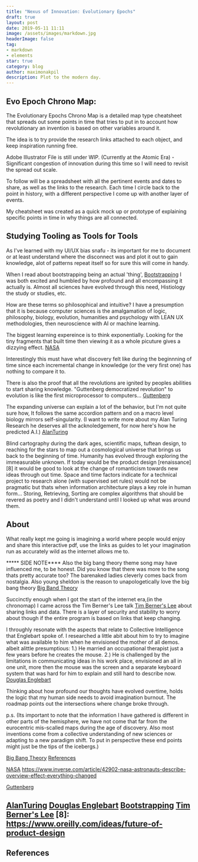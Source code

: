 ```yaml
---
title: "Nexus of Innovation: Evolutionary Epochs"
draft: true
layout: post
date: 2019-05-11 11:11
image: /assets/images/markdown.jpg
headerImage: false
tag:
- markdown
- elements
star: true
category: blog
author: maximonakpil
description: Plot to the modern day.
---
```


## Evo Epoch Chrono Map:
The Evolutionary Epochs Chrono Map is a detailed map type cheatsheet that spreads out some points in time that tries to put in to account how revolutionary an invention is based on other variables around it.

The idea is to try provide the research links attached to each object, and keep inspiration running free.

Adobe Illustrator File is still under WIP. (Currently at the Atomic Era) - Significant congestion of innovation during this time so I will need to revisit the spread out scale.

To follow will be a spreadsheet with all the pertinent events and dates to share, as well as the links to the research. Each time I circle back to the point in history, with a different perspective I come up with another layer of events.

My cheatsheet was created as a quick mock up or prototype of explaining specific points in time in why things are all connected.

## Studying Tooling as Tools for Tools
As I've learned with my UI/UX bias snafu - its important for me to document or at least understand where the disconnect was and plot it out to gain knowledge, alot of patterns repeat itself so for sure this will come in handy.

When I read about bootstrapping being an actual 'thing', [Bootstrapping](bootstrapping)
I was both excited and humbled by how profound and all encompassing it actually is. Almost all sciences have evolved through this need, Histiology the study or studies, etc.

How are these terms so philosophical and intuitive? I have a presumption that it is because computer sciences is the amalgamation of logic, philosophy, biology, evolution, humanities and psychology with LEAN UX methodologies, then neuroscience with AI or machine learning.

The biggest learning expereince is to think exponentially. Looking for the tiny fragments that built time then viewing it as a whole picuture gives a dizzying effect.
[NASA](#nasa)

Interestingly this must have what discovery felt like during the beginnning of time since each incremental change in knowledge (or the very first one) has nothing to compare it to.

There is also the proof that all the revolutions are ignited by peoples abilities to start sharing knowledge. "Guttenberg democratized revolution" to evolution is like the first microprocessor to computers...
[Guttenberg](#Guttenberg)

The expanding universe can explain a lot of the behavior, but I'm not quite sure how, It follows the same accordion pattern and on a macro level biology mirrors self-singularity.
(I want to write more about my Alan Turing Research he deserves all the acknoledgement, for now here's how he predicted A.I.)   [AlanTuring](#alanturing)

Blind cartography during the dark ages, scientific maps, tuftean design, to reaching for the stars to map out a cosmological universe that brings us back to the beginning of time. Humanity has evolved through exploring the immeasurable unknown. If today would be the product design [renaissance][8]
it would be good to look at the change of romanticism towards new ideas through out time. Space and time factors indicate for a technical project to research alone (with supervised set rules) would not be pragmatic but thats when information architecture plays a key role in human form...
Storing, Retrieving, Sorting are complex algorithms that should be revered as poetry and I didn't understand until I looked up what was around them.


## About
What really kept me going is imagining a world where people would enjoy and share
 this interactive pdf, use the links as guides to let your imagination run as
 accurately wild as the internet allows me to.


***** SIDE NOTE****
Also the big bang theory theme song may have influenced me, to be honest. Did you know that
there was more to the song thats pretty accurate too? The barenaked ladies cleverly comes
back from nostalgia. Also young sheldon is the reason to unapologetically love the big bang theory
[Big Band Theory](#bigbangtheory)

Succinctly enough when I got the start of the internet era,(in the chronomap) I came across the Tim Berner's Lee talk
[Tim Berner's Lee](#timbernerslee)
about sharing links and data. There is a layer of security and stability to worry about though if the entire
program is based on links that keep changing.


I throughly resonate with the aspects that relate to Collective Intelligence that Englebart spoke of. I researched a little abit about him to try to imagine what was available to him when he envisioned the mother of all demos.
albeit alittle presumptious: 1.) He married an occupational therapist just a few years before he creates the mouse.
2.) He is challenged by the limitations in communicating ideas in his work place, envisioned an all in one unit, more then the mouse was the screen and a separate keyboard system that was hard for him to explain and still hard to describe now.
[Douglas Englebart](#englebart)

Thinking about how profound our thoughts have evolved overtime, holds the logic that my human side needs to avoid
imagination burnout. The roadmap points out the intersections where change broke through.

p.s. (Its important to note that the information I have gathered is different in other parts of the hemisphere, we have not come that far from the eurocentric mis-scalled maps during the age of discovery. Also most inventions come from a collective understanding of new sciences or adapting to a new paradigm shift. To put in perspective these end points might just be the tips of the icebergs.)



[Big Bang Theory](#bigbangtheory)
[References](#references)

[NASA](#nasa)
https://www.inverse.com/article/42902-nasa-astronauts-describe-overview-effect-everything-changed

[Guttenberg](#Guttenberg)


[AlanTuring](#alanturing)
[Douglas Englebart](#englebart)
[Bootstrapping](bootstrapping)
[Tim Berner's Lee](#timbernerslee)
[8]: https://www.oreilly.com/ideas/future-of-product-design
---



## References
